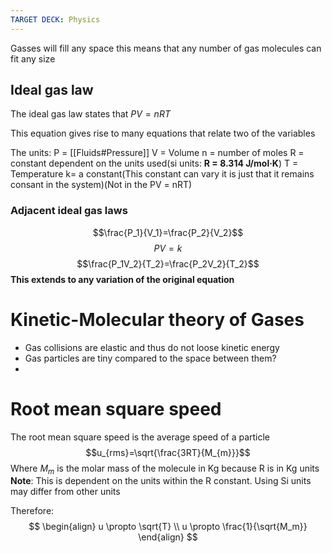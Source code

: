 ```yaml
---
TARGET DECK: Physics
---
```

Gasses will fill any space
this means that any number of gas molecules can fit any size

## Ideal gas law

The ideal gas law states that $PV = nRT$

This equation gives rise to many equations that relate two of the variables

The units:
P = [[Fluids#Pressure]]
V = Volume
n = number of moles
R = constant dependent on the units used(si units: **R = 8.314 J/mol·K**)
T = Temperature
k= a constant(This constant can vary it is just that it remains consant in the system)(Not in the PV = nRT)

### Adjacent ideal gas laws
$$\frac{P_1}{V_1}=\frac{P_2}{V_2}$$
$$PV=k$$
$$\frac{P_1V_2}{T_2}=\frac{P_2V_2}{T_2}$$
**This extends to any variation of the original equation**


# Kinetic-Molecular theory of Gases
- Gas collisions are elastic and thus do not loose kinetic energy
- Gas particles are tiny compared to the space between them? 
- 

# Root mean square speed
The root mean square speed is the average speed of a particle 
$$u_{rms}=\sqrt{\frac{3RT}{M_{m}}}$$
Where $M_m$ is the molar mass of the molecule in Kg because R is in Kg units
**Note**: This is dependent on the units within the R constant. Using Si units may differ from other units

Therefore:
$$
\begin{align}
u \propto \sqrt{T} \\
u \propto \frac{1}{\sqrt{M_m}}
\end{align}
$$